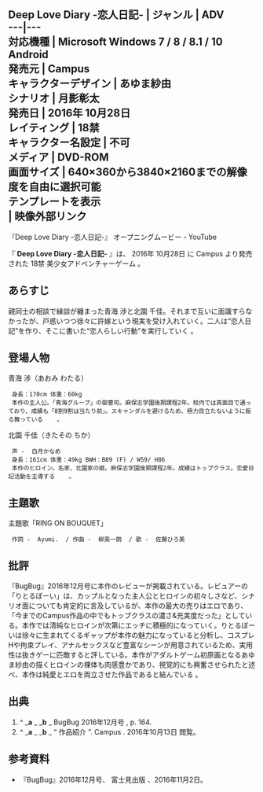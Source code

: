 Deep Love Diary -恋人日記-  |  ジャンル  |  ADV   
---|---  
対応機種  |  Microsoft Windows  7  /  8  /  8.1  /  10  Android   
発売元  |  Campus   
キャラクターデザイン  |  あゆま紗由   
シナリオ  |  月影彰太   
発売日  |  2016年  10月28日   
レイティング  |  18禁   
キャラクター名設定  |  不可   
メディア  |  DVD-ROM   
画面サイズ  |  640×360から3840×2160までの解像度を自由に選択可能   
テンプレートを表示  
|  映像外部リンク  
---  
『Deep Love Diary -恋人日記-』 オープニングムービー  \-  YouTube  
  
『 **Deep Love Diary -恋人日記-** 』は、  2016年  10月28日  に  Campus  より発売された  18禁
美少女アドベンチャーゲーム  。

##  あらすじ  

親同士の相談で縁談が纏まった青海 渉と北園
千佳。それまで互いに面識すらなかったが、戸惑いつつ徐々に許嫁という現実を受け入れていく。二人は“恋人日記”を作り、そこに書いた“恋人らしい行動”を実行していく
  。

##  登場人物  

青海 渉（あおみ わたる）

     身長：170cm 体重：60kg 
     本作の主人公。「青海グループ」の御曹司。麻保志学園後期課程2年。校内では真面目で通っており、成績も「8割9割は当たり前」。スキャンダルを避けるため、極力目立たないように振る舞っている    。 
北園 千佳（きたその ちか）

     声 -  白月かなめ 
     身長：161cm 体重：49kg BWH：B89 (F) / W59/ H86 
     本作のヒロイン。名家、北園家の娘。麻保志学園後期課程2年。成績はトップクラス。恋愛日記活動を主導する    。 

##  主題歌  

主題歌「RING ON BOUQUET」

     作詞 -  Ayumi.  / 作曲 -  柳英一朗  / 歌 -  佐藤ひろ美 

##  批評  

『BugBug』2016年12月号に本作のレビューが掲載されている。レビュアーの「りとるぼーい」は、カップルとなった主人公とヒロインの初々しさなど、シナリオ面についても肯定的に言及しているが、本作の最大の売りはエロであり、「今までのCampus作品の中でもトップクラスの濃さ&充実度だった」としている。本作では清純なヒロインが次第にエッチに積極的になっていく。りとるぼーいは徐々に生まれてくるギャップが本作の魅力になっていると分析し、コスプレHや拘束プレイ、アナルセックスなど豊富なシーンが用意されているため、実用性は抜きゲーに匹敵すると評している。本作がアダルトゲーム初原画となるあゆま紗由の描くヒロインの裸体も肉感豊かであり、視覚的にも興奮させられたと述べ、本作は純愛とエロを両立させた作品であると結んでいる
  。

##  出典  

  1. ^  _**a** _ _**b** _ BugBug 2016年12月号  , p. 164. 
  2. ^  _**a** _ _**b** _ “  作品紹介  ”.  Campus  .  2016年10月13日  閲覧。 

##  参考資料  

  * 『BugBug』2016年12月号、  富士見出版  、2016年11月2日。 


